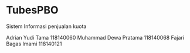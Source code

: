 # TubesPBO
Sistem Informasi penjualan kuota

Adrian Yudi Tama 118140060
Muhammad Dewa Pratama 118140068
Fajari Bagas Imami 118140121
